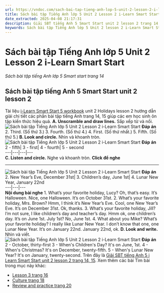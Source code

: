```yaml
---
url: https://vndoc.com/sach-bai-tap-tieng-anh-lop-5-unit-2-lesson-2-i-learn-smart-start-322767
title: Sách bài tập Tiếng Anh lớp 5 Unit 2 Lesson 2 i-Learn Smart Start - Sách bài tập tiếng Anh lớp 5 Smart start trang 14 - VnDoc.com
date_extracted: 2025-04-08 21:17:31
description: Giải SBT tiếng Anh 5 Smart Start unit 2 lesson 2 trang 14, 15 bao gồm đáp án các phần bài tập i-Learn Smart Start 5 workbook.
keywords: Sách bài tập Tiếng Anh lớp 5 Unit 2 lesson 2 i-Learn Smart Start,Sách bài tập tiếng Anh lớp 5 Smart start trang 13,smart start grade 5 workbook unit 2 lesson 2,sách bài tập tiếng anh lớp 5 i learn smart start unit 2 lesson 2,i Learn Smart Start 5 workbook unit 2 lesson 2
---
```


# Sách bài tập Tiếng Anh lớp 5 Unit 2 Lesson 2 i-Learn Smart Start
 _Sách bài tập tiếng Anh lớp 5 Smart start trang 14_
## Sách bài tập tiếng Anh 5 Smart Start unit 2 lesson 2
Tài liệu [i-Learn Smart Start 5 workbook](<https://vndoc.com/sach-bai-tap-tieng-anh-lop-5-i-learn-smart-start>) unit 2 Holidays lesson 2 hướng dẫn giải chi tiết các phần bài tập tiếng Anh trang 14, 15 giúp các em học sinh ôn tập kiến thức hiệu quả.
**A. Unscramble and draw lines.** Sắp xếp từ và nối. 
![Sách bài tập Tiếng Anh lớp 5 Unit 2 Lesson 2 i-Learn Smart Start](https://i.vdoc.vn/data/image/2024/06/24/sach-bai-tap-tieng-anh-lop-5-unit-2-lesson-2-i-learn-smart-start-1.png)
**Đáp án**
2\. Third. \(Số thứ 3.\)
3\. Fourth. \(Số thứ 4.\)
4\. First. \(Số thứ nhất.\)
5\. Fifth. \(Số thứ 5.\)
**B. Look and circle.** Nhìn và khoanh tròn. 
![Sách bài tập Tiếng Anh lớp 5 Unit 2 Lesson 2 i-Learn Smart Start](https://i.vdoc.vn/data/image/2024/06/24/sach-bai-tap-tieng-anh-lop-5-unit-2-lesson-2-i-learn-smart-start-2.png)
**Đáp án**
2 - fifth| 3 - first| 4 - fourth| 5 - second  
---|---|---|---  
**C. Listen and circle.** Nghe và khoanh tròn. 
**Click để nghe**
****
![Sách bài tập Tiếng Anh lớp 5 Unit 2 Lesson 2 i-Learn Smart Start](https://i.vdoc.vn/data/image/2024/06/24/sach-bai-tap-tieng-anh-lop-5-unit-2-lesson-2-i-learn-smart-start-3.png)
**Đáp án**
2\. New Year’s Eve, December 31st| 3\. Children’s day, June 1st| 4\. Lunar New Year, January 22nd  
---|---|---  
**Nội dung bài nghe**
1\. What’s your favorite holiday, Lucy?
Oh, that’s easy. It’s Halloween.
Nice, one Halloween.
It’s on October 31st.
2\. What’s your favorite holiday, Mrs. Brown?
Hmm, I think it’s New Year’s Eve.
Cool, one New Year’s Eve.
It’s on December 31st.
Ok, thanks.
3\. What’s your favorite holiday, Jill?
I’m not sure, I like children’s day and teacher’s day.
Hmm ok, one children’s day.
It’s on June 1st.
July 1st?
No, June 1st.
4\. What about you Mike? What’s your favorite holiday?
I really like Lunar New Year.
I don’t know that one, one Lunar New Year.
It’s on January 22nd.
January 22nd, ok.
**D. Look and write.** Nhìn và viết. 
![Sách bài tập Tiếng Anh lớp 5 Unit 2 Lesson 2 i-Learn Smart Start](https://i.vdoc.vn/data/image/2024/06/24/sach-bai-tap-tieng-anh-lop-5-unit-2-lesson-2-i-learn-smart-start-4.png)
**Đáp án**
2 - October, thirty-first
3 - When's Children's Day?
It's on June, 1st.
4 - When's Christmas?
It's on December, twenty-fifth.
5 - When's Lunar New Year?
It's on January, twenty-second.
Trên đây là [Giải SBT tiếng Anh 5 i Learn Smart Start unit 2 lesson 2 trang 14, 15](<https://vndoc.com/sach-bai-tap-tieng-anh-lop-5-unit-2-lesson-2-i-learn-smart-start-322767>).
Xem thêm các bài Tìm bài trong mục này khác:
  * [Lesson 3 trang 16](</sach-bai-tap-tieng-anh-lop-5-unit-2-lesson-3-i-learn-smart-start-322769>)
  * [Culture trang 18](</sach-bai-tap-tieng-anh-lop-5-unit-2-culture-i-learn-smart-start-322771>)
  * [Review and practice trang 20](</sach-bai-tap-tieng-anh-lop-5-unit-2-review-and-practice-i-learn-smart-start-322772>)

